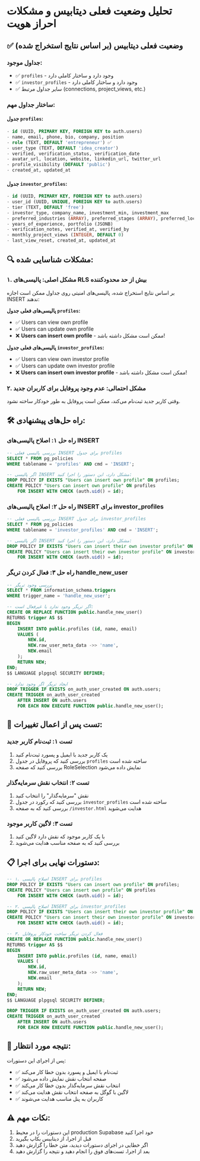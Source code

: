 # تحلیل وضعیت فعلی دیتابیس و مشکلات احراز هویت

## ✅ وضعیت فعلی دیتابیس (بر اساس نتایج استخراج شده)

### جداول موجود:
- ✅ `profiles` - وجود دارد و ساختار کاملی دارد
- ✅ `investor_profiles` - وجود دارد و ساختار کاملی دارد
- ✅ سایر جداول مرتبط (connections, project_views, etc.)

### ساختار جداول مهم:

#### جدول `profiles`:
```sql
- id (UUID, PRIMARY KEY, FOREIGN KEY to auth.users)
- name, email, phone, bio, company, position
- role (TEXT, DEFAULT 'entrepreneur') ✅
- user_type (TEXT, DEFAULT 'idea_creator')
- verified, verification_status, verification_date
- avatar_url, location, website, linkedin_url, twitter_url
- profile_visibility (DEFAULT 'public')
- created_at, updated_at
```

#### جدول `investor_profiles`:
```sql
- id (UUID, PRIMARY KEY, FOREIGN KEY to auth.users)
- user_id (UUID, UNIQUE, FOREIGN KEY to auth.users)
- tier (TEXT, DEFAULT 'free')
- investor_type, company_name, investment_min, investment_max
- preferred_industries (ARRAY), preferred_stages (ARRAY), preferred_locations (ARRAY)
- years_of_experience, portfolio (JSONB)
- verification_notes, verified_at, verified_by
- monthly_project_views (INTEGER, DEFAULT 0)
- last_view_reset, created_at, updated_at
```

## 🔍 مشکلات شناسایی شده:

### ۱. مشکل اصلی: پالیسی‌های RLS بیش از حد محدودکننده
بر اساس نتایج استخراج شده، پالیسی‌های امنیتی روی جداول ممکن است اجازه INSERT ندهند:

**پالیسی‌های فعلی جدول `profiles`:**
- ✅ Users can view own profile
- ✅ Users can update own profile
- ❌ **Users can insert own profile** - ممکن است مشکل داشته باشد!

**پالیسی‌های فعلی جدول `investor_profiles`:**
- ✅ Users can view own investor profile
- ✅ Users can update own investor profile
- ❌ **Users can insert own investor profile** - ممکن است مشکل داشته باشد!

### ۲. مشکل احتمالی: عدم وجود پروفایل برای کاربران جدید
وقتی کاربر جدید ثبت‌نام می‌کند، ممکن است پروفایل به طور خودکار ساخته نشود.

## 🛠️ راه حل‌های پیشنهادی:

### راه حل ۱: اصلاح پالیسی‌های INSERT
```sql
-- بررسی پالیسی فعلی INSERT برای جدول profiles
SELECT * FROM pg_policies
WHERE tablename = 'profiles' AND cmd = 'INSERT';

-- اگر پالیسی INSERT مشکل دارد، این دستور را اجرا کنید:
DROP POLICY IF EXISTS "Users can insert own profile" ON profiles;
CREATE POLICY "Users can insert own profile" ON profiles
    FOR INSERT WITH CHECK (auth.uid() = id);
```

### راه حل ۲: اصلاح پالیسی‌های INSERT برای investor_profiles
```sql
-- بررسی پالیسی فعلی INSERT برای جدول investor_profiles
SELECT * FROM pg_policies
WHERE tablename = 'investor_profiles' AND cmd = 'INSERT';

-- اگر پالیسی INSERT مشکل دارد، این دستور را اجرا کنید:
DROP POLICY IF EXISTS "Users can insert their own investor profile" ON investor_profiles;
CREATE POLICY "Users can insert their own investor profile" ON investor_profiles
    FOR INSERT WITH CHECK (auth.uid() = id);
```

### راه حل ۳: فعال کردن تریگر handle_new_user
```sql
-- بررسی وجود تریگر
SELECT * FROM information_schema.triggers
WHERE trigger_name = 'handle_new_user';

-- اگر تریگر وجود ندارد یا غیرفعال است:
CREATE OR REPLACE FUNCTION public.handle_new_user()
RETURNS trigger AS $$
BEGIN
    INSERT INTO public.profiles (id, name, email)
    VALUES (
        NEW.id,
        NEW.raw_user_meta_data ->> 'name',
        NEW.email
    );
    RETURN NEW;
END;
$$ LANGUAGE plpgsql SECURITY DEFINER;

-- ایجاد تریگر اگر وجود ندارد
DROP TRIGGER IF EXISTS on_auth_user_created ON auth.users;
CREATE TRIGGER on_auth_user_created
    AFTER INSERT ON auth.users
    FOR EACH ROW EXECUTE FUNCTION public.handle_new_user();
```

## 🧪 تست پس از اعمال تغییرات:

### تست ۱: ثبت‌نام کاربر جدید
1. یک کاربر جدید با ایمیل و پسورد ثبت‌نام کنید
2. بررسی کنید که پروفایل در جدول `profiles` ساخته شده است
3. بررسی کنید که صفحه RoleSelection نمایش داده می‌شود

### تست ۲: انتخاب نقش سرمایه‌گذار
1. نقش "سرمایه‌گذار" را انتخاب کنید
2. بررسی کنید که رکورد در جدول `investor_profiles` ساخته شده است
3. بررسی کنید که به صفحه `/investor.html` هدایت می‌شوید

### تست ۳: لاگین کاربر موجود
1. با یک کاربر موجود که نقش دارد لاگین کنید
2. بررسی کنید که به صفحه مناسب هدایت می‌شوید

## 📋 دستورات نهایی برای اجرا:

```sql
-- ۱. اصلاح پالیسی INSERT برای profiles
DROP POLICY IF EXISTS "Users can insert own profile" ON profiles;
CREATE POLICY "Users can insert own profile" ON profiles
    FOR INSERT WITH CHECK (auth.uid() = id);

-- ۲. اصلاح پالیسی INSERT برای investor_profiles
DROP POLICY IF EXISTS "Users can insert their own investor profile" ON investor_profiles;
CREATE POLICY "Users can insert their own investor profile" ON investor_profiles
    FOR INSERT WITH CHECK (auth.uid() = id);

-- ۳. فعال کردن تریگر ساخت خودکار پروفایل
CREATE OR REPLACE FUNCTION public.handle_new_user()
RETURNS trigger AS $$
BEGIN
    INSERT INTO public.profiles (id, name, email)
    VALUES (
        NEW.id,
        NEW.raw_user_meta_data ->> 'name',
        NEW.email
    );
    RETURN NEW;
END;
$$ LANGUAGE plpgsql SECURITY DEFINER;

DROP TRIGGER IF EXISTS on_auth_user_created ON auth.users;
CREATE TRIGGER on_auth_user_created
    AFTER INSERT ON auth.users
    FOR EACH ROW EXECUTE FUNCTION public.handle_new_user();
```

## 🎯 نتیجه مورد انتظار:

پس از اجرای این دستورات:
- ✅ ثبت‌نام با ایمیل و پسورد بدون خطا کار می‌کند
- ✅ صفحه انتخاب نقش نمایش داده می‌شود
- ✅ انتخاب نقش سرمایه‌گذار بدون خطا کار می‌کند
- ✅ لاگین با گوگل به صفحه انتخاب نقش هدایت می‌کند
- ✅ کاربران به پنل مناسب هدایت می‌شوند

## ⚠️ نکات مهم:

1. این دستورات را در محیط production Supabase خود اجرا کنید
2. قبل از اجرا، از دیتابیس بکاپ بگیرید
3. اگر خطایی در اجرای دستورات دیدید، متن خطا را گزارش دهید
4. بعد از اجرا، تست‌های فوق را انجام دهید و نتیجه را گزارش دهید
